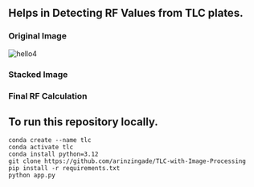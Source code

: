 ## Helps in Detecting RF Values from TLC plates.

### Original Image
![hello4](https://github.com/user-attachments/assets/4757a706-070d-4612-b72a-6bf9feafd623)

### Stacked Image

### Final RF Calculation


## To run this repository locally.

    conda create --name tlc
    conda activate tlc
    conda install python=3.12
    git clone https://github.com/arinzingade/TLC-with-Image-Processing
    pip install -r requirements.txt
    python app.py

